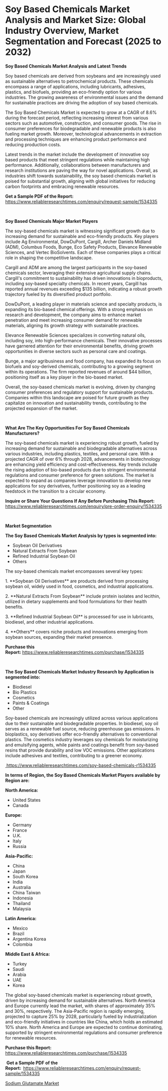 <p><h1>Soy Based Chemicals Market Analysis and Market Size: Global Industry Overview, Market Segmentation and Forecast (2025 to 2032)</h1></p><p><strong>Soy Based Chemicals Market Analysis and Latest Trends</strong></p>
<p><p>Soy based chemicals are derived from soybeans and are increasingly used as sustainable alternatives to petrochemical products. These chemicals encompass a range of applications, including lubricants, adhesives, plastics, and biofuels, providing an eco-friendly option for various industries. The growing awareness of environmental issues and the demand for sustainable practices are driving the adoption of soy based chemicals.</p><p>The Soy Based Chemicals Market is expected to grow at a CAGR of 8.6% during the forecast period, reflecting increasing interest from various sectors such as automotive, construction, and consumer goods. The rise in consumer preferences for biodegradable and renewable products is also fueling market growth. Moreover, technological advancements in extraction and processing techniques are enhancing product performance and reducing production costs. </p><p>Latest trends in the market include the development of innovative soy based products that meet stringent regulations while maintaining high performance. Additionally, collaborations between manufacturers and research institutions are paving the way for novel applications. Overall, as industries shift towards sustainability, the soy based chemicals market is poised for substantial growth, aligning with global initiatives for reducing carbon footprints and embracing renewable resources.</p></p>
<p><strong>Get a Sample PDF of the Report:&nbsp;</strong> <a href="https://www.reliableresearchtimes.com/enquiry/request-sample/1534335?utm_campaign=2204&utm_medium=2&utm_source=Github&utm_content=ia&utm_term=31032025&utm_id=soy-based-chemicals">https://www.reliableresearchtimes.com/enquiry/request-sample/1534335</a></p>
<p>&nbsp;</p>
<p><strong>Soy Based Chemicals Major Market Players</strong></p>
<p><p>The soy-based chemicals market is witnessing significant growth due to increasing demand for sustainable and eco-friendly products. Key players include Ag Environmental, DowDuPont, Cargill, Archer Daniels Midland (ADM), Columbus Foods, Bunge, Eco Safety Products, Elevance Renewable Sciences, and Vertec BioSolvents. Each of these companies plays a critical role in shaping the competitive landscape.</p><p>Cargill and ADM are among the largest participants in the soy-based chemicals sector, leveraging their extensive agricultural supply chains. Cargill's commitment to sustainability has driven innovations in bioproducts, including soy-based specialty chemicals. In recent years, Cargill has reported annual revenues exceeding $135 billion, indicating a robust growth trajectory fueled by its diversified product portfolio.</p><p>DowDuPont, a leading player in materials science and specialty products, is expanding its bio-based chemical offerings. With a strong emphasis on research and development, the company aims to enhance market penetration and meet increasing consumer demand for renewable materials, aligning its growth strategy with sustainable practices.</p><p>Elevance Renewable Sciences specializes in converting natural oils, including soy, into high-performance chemicals. Their innovative processes have garnered attention for their environmental benefits, driving growth opportunities in diverse sectors such as personal care and coatings.</p><p>Bunge, a major agribusiness and food company, has expanded its focus on biofuels and soy-derived chemicals, contributing to a growing segment within its operations. The firm reported revenues of around $44 billion, positioning itself as a key player in the bio-based market.</p><p>Overall, the soy-based chemicals market is evolving, driven by changing consumer preferences and regulatory support for sustainable products. Companies within this landscape are poised for future growth as they capitalize on innovation and sustainability trends, contributing to the projected expansion of the market.</p></p>
<p>&nbsp;</p>
<p><strong>What Are The Key Opportunities For Soy Based Chemicals Manufacturers?</strong></p>
<p><p>The soy-based chemicals market is experiencing robust growth, fueled by increasing demand for sustainable and biodegradable alternatives across various industries, including plastics, textiles, and personal care. With a projected CAGR of over 6% through 2028, advancements in biotechnology are enhancing yield efficiency and cost-effectiveness. Key trends include the rising adoption of bio-based products due to stringent environmental regulations and consumer preference for green solutions. The market is expected to expand as companies leverage innovation to develop new applications for soy derivatives, further positioning soy as a leading feedstock in the transition to a circular economy.</p></p>
<p><strong>Inquire or Share Your Questions If Any Before Purchasing This Report:</strong> <a href="https://www.reliableresearchtimes.com/enquiry/pre-order-enquiry/1534335?utm_campaign=2204&utm_medium=2&utm_source=Github&utm_content=ia&utm_term=31032025&utm_id=soy-based-chemicals">https://www.reliableresearchtimes.com/enquiry/pre-order-enquiry/1534335</a></p>
<p>&nbsp;</p>
<p><strong>Market Segmentation</strong></p>
<p><strong>The Soy Based Chemicals Market Analysis by types is segmented into:</strong></p>
<p><ul><li>Soybean Oil Derivatives</li><li>Natural Extracts From Soybean</li><li>Refined Industrial Soybean Oil</li><li>Others</li></ul></p>
<p><p>The soy-based chemicals market encompasses several key types: </p><p>1. **Soybean Oil Derivatives** are products derived from processing soybean oil, widely used in food, cosmetics, and industrial applications.</p><p>   </p><p>2. **Natural Extracts From Soybean** include protein isolates and lecithin, utilized in dietary supplements and food formulations for their health benefits.</p><p>  </p><p>3. **Refined Industrial Soybean Oil** is processed for use in lubricants, biodiesel, and other industrial applications.</p><p>4. **Others** covers niche products and innovations emerging from soybean sources, expanding their market presence.</p></p>
<p><strong>Purchase this Report:&nbsp;</strong><a href="https://www.reliableresearchtimes.com/purchase/1534335?utm_campaign=2204&utm_medium=2&utm_source=Github&utm_content=ia&utm_term=31032025&utm_id=soy-based-chemicals">https://www.reliableresearchtimes.com/purchase/1534335</a></p>
<p>&nbsp;</p>
<p><strong>The Soy Based Chemicals Market Industry Research by Application is segmented into:</strong></p>
<p><ul><li>Biodiesel</li><li>Bio Plastics</li><li>Cosmetics</li><li>Paints & Coatings</li><li>Other</li></ul></p>
<p><p>Soy-based chemicals are increasingly utilized across various applications due to their sustainable and biodegradable properties. In biodiesel, soy oil serves as a renewable fuel source, reducing greenhouse gas emissions. In bioplastics, soy derivatives offer eco-friendly alternatives to conventional plastics. The cosmetics industry leverages soy chemicals for moisturizing and emulsifying agents, while paints and coatings benefit from soy-based resins that provide durability and low VOC emissions. Other applications include adhesives and textiles, contributing to a greener economy.</p></p>
<p><a href="https://www.reliableresearchtimes.com/soy-based-chemicals-r1534335?utm_campaign=2204&utm_medium=2&utm_source=Github&utm_content=ia&utm_term=31032025&utm_id=soy-based-chemicals">&nbsp;https://www.reliableresearchtimes.com/soy-based-chemicals-r1534335</a></p>
<p><strong>In terms of Region, the Soy Based Chemicals Market Players available by Region are:</strong></p>
<p>
    <p> <strong> North America: </strong>
        <ul>
            <li>United States</li>
            <li>Canada</li>
        </ul>
        </p> 
    <p> <strong> Europe: </strong>
        <ul>
            <li>Germany</li>
            <li>France</li>
            <li>U.K.</li>
            <li>Italy</li>
            <li>Russia</li>
        </ul>
        </p> 
    <p> <strong> Asia-Pacific: </strong>
        <ul>
            <li>China</li>
            <li>Japan</li>
            <li>South Korea</li>
            <li>India</li>
            <li>Australia</li>
            <li>China Taiwan</li>
            <li>Indonesia</li>
            <li>Thailand</li>
            <li>Malaysia</li>
        </ul>
        </p> 
    <p> <strong> Latin America: </strong>
        <ul>
            <li>Mexico</li>
            <li>Brazil</li>
            <li>Argentina Korea</li>
            <li>Colombia</li>
        </ul>
        </p> 
    <p> <strong> Middle East & Africa: </strong>
        <ul>
            <li>Turkey</li>
            <li>Saudi</li>
            <li>Arabia</li>
            <li>UAE</li>
            <li>Korea</li>
        </ul>
    </p>
    </p>
<p><p>The global soy-based chemicals market is experiencing robust growth, driven by increasing demand for sustainable alternatives. North America and Europe currently lead the market, with shares of approximately 35% and 30%, respectively. The Asia-Pacific region is rapidly emerging, projected to capture 25% by 2028, particularly fueled by industrialization and eco-friendly initiatives in countries like China, which holds an estimated 10% share. North America and Europe are expected to continue dominating, supported by stringent environmental regulations and consumer preference for renewable resources.</p></p>
<p><strong>Purchase this Report: </strong><a href="https://www.reliableresearchtimes.com/purchase/1534335?utm_campaign=2204&utm_medium=2&utm_source=Github&utm_content=ia&utm_term=31032025&utm_id=soy-based-chemicals">https://www.reliableresearchtimes.com/purchase/1534335</a></p>
<p>&nbsp;<strong>Get a Sample PDF of the Report:&nbsp;&nbsp;</strong><a href="https://www.reliableresearchtimes.com/enquiry/request-sample/1534335?utm_campaign=2204&utm_medium=2&utm_source=Github&utm_content=ia&utm_term=31032025&utm_id=soy-based-chemicals">https://www.reliableresearchtimes.com/enquiry/request-sample/1534335</a></p>
<p><strong></strong></p>
<p><p><a href="https://github.com/tona7vba/Market-Research-Report-List-1/blob/main/sodium-glutamate-market.md?utm_campaign=2204&utm_medium=2&utm_source=Github&utm_content=ia&utm_term=31032025&utm_id=soy-based-chemicals">Sodium Glutamate Market</a></p></p>